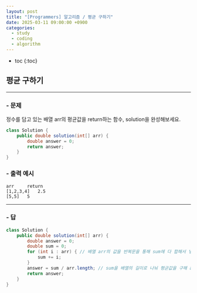 ```yaml
---
layout: post
title: "[Programmers] 알고리즘 / 평균 구하기"
date: 2025-03-11 09:00:00 +0900
categories: 
  - study
  - coding
  - algorithm
---
```


* toc
{:toc}

## 평균 구하기

---

### - 문제

정수를 담고 있는 배열 arr의 평균값을 return하는 함수, solution을 완성해보세요.

```java
class Solution {
    public double solution(int[] arr) {
        double answer = 0;
        return answer;
    }
}
```

### - 출력 예시

```
arr	    return
[1,2,3,4]	2.5
[5,5]	5
```

<!-- >  -->

---

### - 답

```java
class Solution {
    public double solution(int[] arr) {
        double answer = 0;
        double sum = 0;
        for (int i : arr) { // 배열 arr의 값을 반복문을 통해 sum에 다 합해서 넣어줌
            sum += i;
        }
        answer = sum / arr.length; // sum을 배열의 길이로 나눠 평균값을 구해 answer에 넣음
        return answer;
    }
}
```

<!--  -->
